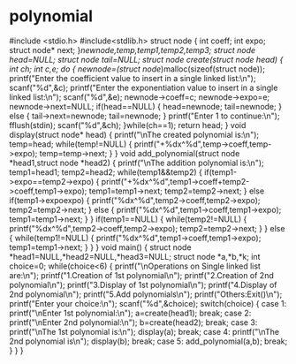 # polynomial
#include <stdio.h>
#include<stdlib.h>
struct node
{
    int coeff;
    int expo;
    struct node* next;
}*newnode,*temp,*temp1,*temp2,*temp3;
struct node* head=NULL;
struct node* tail=NULL;
struct node* create(struct node* head)
{
    int ch;
    int c,e;
    do
    {
        newnode=(struct node*)malloc(sizeof(struct node));
        printf("Enter the coefficient value to insert in a single linked list:\n");
        scanf("%d",&c);
        printf("Enter the exponentiation value to insert in a single linked list:\n");
        scanf("%d",&e);
        newnode->coeff=c;
        newnode->expo=e;
        newnode->next=NULL;
        if(head==NULL)
        {
            head=newnode;
            tail=newnode;
        }
        else
        {
            tail->next=newnode;
            tail=newnode;
        }
        printf("Enter 1 to continue:\n");
        fflush(stdin);
        scanf("%d",&ch);
    }while(ch==1);
    return head;
}
void display(struct node* head)
{
    printf("\nThe created polynomial is:\n");
    temp=head;
    while(temp!=NULL)
    {
        printf("+%dx^%d",temp->coeff,temp->expo);
        temp=temp->next;
    }
}
void add_polynomial(struct node *head1,struct node *head2)
{
    printf("\nThe addition polynomial is:\n");
    temp1=head1;
    temp2=head2;
    while(temp1&&temp2)
    {
        if(temp1->expo==temp2->expo)
        {
            printf("+%dx^%d",temp1->coeff+temp2->coeff,temp1->expo);
            temp1=temp1->next;
            temp2=temp2->next;
        }
        else if(temp1->expo<temp2->expo)
        {
            printf("%dx^%d",temp2->coeff,temp2->expo);
            temp2=temp2->next;
        }
        else
        {
            printf("%dx^%d",temp1->coeff,temp1->expo);
            temp1=temp1->next;
        }
    }
    if(temp1==NULL)
    {
        while(temp2!=NULL)
        {
            printf("%dx^%d",temp2->coeff,temp2->expo);
            temp2=temp2->next;
        }
    }
    else
    {
        while(temp1!=NULL)
        {
            printf("%dx^%d",temp1->coeff,temp1->expo);
            temp1=temp1->next;
        }
    }
}
void main()
{
    struct node *head1=NULL,*head2=NULL,*head3=NULL;
    struct node *a,*b,*k;
    int choice=0;
    while(choice<6)
    {
        printf("\nOperations on Single linked list are:\n");
        printf("1.Creation of 1st polynomial\n");
        printf("2.Creation of 2nd polynomial\n");
        printf("3.Display of 1st polynomial\n");
        printf("4.Display of 2nd polynomial\n");
        printf("5.Add polynomials\n");
        printf("Others:Exit()\n");
        printf("Enter your choice:\n");
        scanf("%d",&choice);
        switch(choice)
        {
            case 1:
                    printf("\nEnter 1st polynomial:\n");
                    a=create(head1);
                    break;
            case 2:
                    printf("\nEnter 2nd polynomial:\n");
                    b=create(head2);
                    break;
            case 3:
                    printf("\nThe 1st polynomial is:\n");
                    display(a);
                    break;
            case 4:
                    printf("\nThe 2nd polynomial is\n");
                    display(b);
                    break;
            case 5:
                    add_polynomial(a,b);
                    break;
        }
    }
   } 
